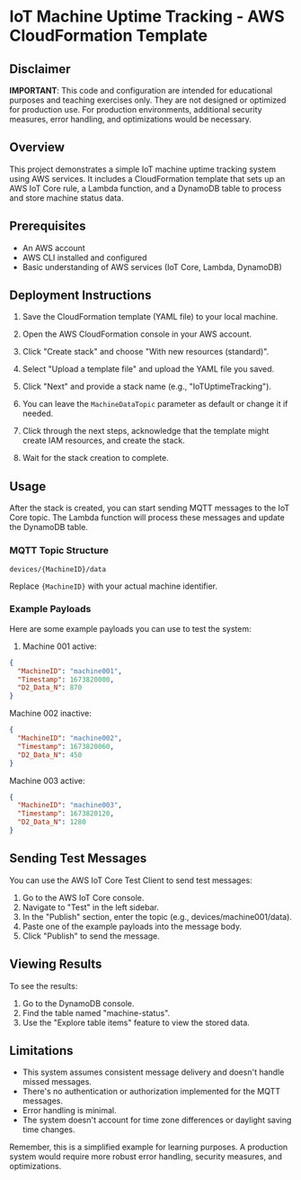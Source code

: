 # IoT Machine Uptime Tracking - AWS CloudFormation Template

## Disclaimer

**IMPORTANT**: This code and configuration are intended for educational purposes and teaching exercises only. They are not designed or optimized for production use. For production environments, additional security measures, error handling, and optimizations would be necessary.

## Overview

This project demonstrates a simple IoT machine uptime tracking system using AWS services. It includes a CloudFormation template that sets up an AWS IoT Core rule, a Lambda function, and a DynamoDB table to process and store machine status data.

## Prerequisites

- An AWS account
- AWS CLI installed and configured
- Basic understanding of AWS services (IoT Core, Lambda, DynamoDB)

## Deployment Instructions

1. Save the CloudFormation template (YAML file) to your local machine.

2. Open the AWS CloudFormation console in your AWS account.

3. Click "Create stack" and choose "With new resources (standard)".

4. Select "Upload a template file" and upload the YAML file you saved.

5. Click "Next" and provide a stack name (e.g., "IoTUptimeTracking").

6. You can leave the `MachineDataTopic` parameter as default or change it if needed.

7. Click through the next steps, acknowledge that the template might create IAM resources, and create the stack.

8. Wait for the stack creation to complete.

## Usage

After the stack is created, you can start sending MQTT messages to the IoT Core topic. The Lambda function will process these messages and update the DynamoDB table.

### MQTT Topic Structure

```
devices/{MachineID}/data
```

Replace `{MachineID}` with your actual machine identifier.

### Example Payloads

Here are some example payloads you can use to test the system:

1. Machine 001 active:
```json
{
  "MachineID": "machine001",
  "Timestamp": 1673820000,
  "D2_Data_N": 870
}
```

Machine 002 inactive:

```json
{
  "MachineID": "machine002",
  "Timestamp": 1673820060,
  "D2_Data_N": 450
}
```

Machine 003 active:

```json
{
  "MachineID": "machine003",
  "Timestamp": 1673820120,
  "D2_Data_N": 1280
}
```

## Sending Test Messages
You can use the AWS IoT Core Test Client to send test messages:

1. Go to the AWS IoT Core console.
2. Navigate to "Test" in the left sidebar.
3. In the "Publish" section, enter the topic (e.g., devices/machine001/data).
4. Paste one of the example payloads into the message body.
5. Click "Publish" to send the message.


## Viewing Results
To see the results:

1. Go to the DynamoDB console.
2. Find the table named "machine-status".
3. Use the "Explore table items" feature to view the stored data.

## Limitations
- This system assumes consistent message delivery and doesn't handle missed messages.
- There's no authentication or authorization implemented for the MQTT messages.
- Error handling is minimal.
- The system doesn't account for time zone differences or daylight saving time changes.
  
Remember, this is a simplified example for learning purposes. A production system would require more robust error handling, security measures, and optimizations.

